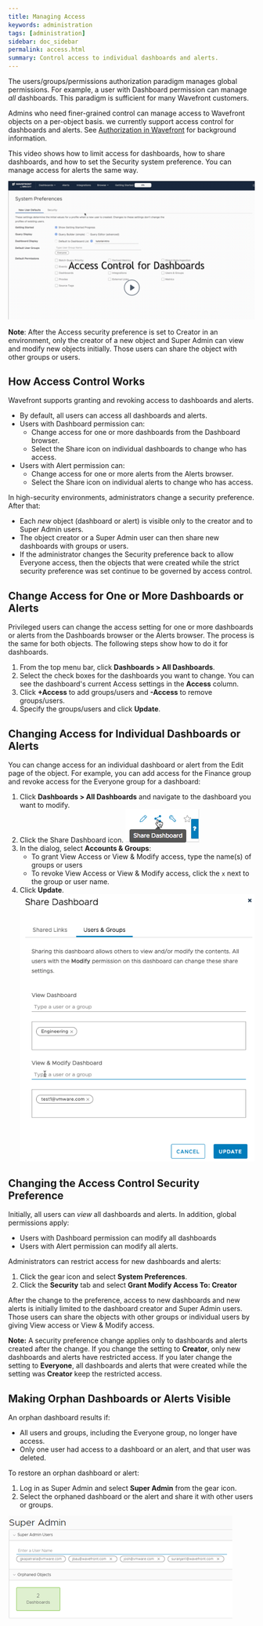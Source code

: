 ```yaml
---
title: Managing Access
keywords: administration
tags: [administration]
sidebar: doc_sidebar
permalink: access.html
summary: Control access to individual dashboards and alerts.
---
```

The users/groups/permissions authorization paradigm manages global permissions. For example, a user with Dashboard permission can manage *all* dashboards. This paradigm is sufficient for many Wavefront customers.

Admins who need finer-grained control can manage access to Wavefront objects on a per-object basis. we currently support access control for dashboards and alerts. See [Authorization in Wavefront](authorization.html#level-3-access-control-for-objects) for background information.

This video shows how to limit access for dashboards, how to share dashboards, and how to set the Security system preference. You can manage access for alerts the same way.

<p><a href="https://youtu.be/45E4pkann0E"><img src="images/v_access.png" style="width: 700px;" alt="Wavefront access control"/></a>
</p>

**Note**: After the Access security preference is set to Creator in an environment, only the creator of a new object and Super Admin can view and modify new objects initially. Those users can share the object with other groups or users.

## How Access Control Works

Wavefront supports granting and revoking access to dashboards and alerts.
* By default, all users can access all dashboards and alerts.
* Users with Dashboard permission can:
  - Change access for one or more dashboards from the Dashboard browser.
  - Select the Share icon on individual dashboards to change who has access.
* Users with Alert permission can:
  - Change access for one or more alerts from the Alerts browser.
  - Select the Share icon on individual alerts to change who has access.

In high-security environments, administrators change a security preference. After that:
* Each *new* object (dashboard or alert) is visible only to the creator and to Super Admin users.
* The object creator or a Super Admin user can then share new dashboards with groups or users.
* If the administrator changes the Security preference back to allow Everyone access, then the objects that were created while the strict security preference was set continue to be governed by access control.

## Change Access for One or More Dashboards or Alerts

Privileged users can change the access setting for one or more dashboards or alerts from the Dashboards browser or the Alerts browser. The process is the same for both objects. The following steps show how to do it for dashboards.

1. From the top menu bar, click **Dashboards > All Dashboards**.
2. Select the check boxes for the dashboards you want to change. You can see the dashboard's current Access settings in the **Access** column.
3. Click **+Access** to add groups/users and **-Access** to remove groups/users.
4. Specify the groups/users and click **Update**.

## Changing Access for Individual Dashboards or Alerts

You can change access for an individual dashboard or alert from the Edit page of the object. For example, you can add access for the Finance group and revoke access for the Everyone group for a dashboard:

1. Click **Dashboards > All Dashboards** and navigate to the dashboard you want to modify.
2. Click the Share Dashboard icon.
![share dashboard icon](images/share_dashboard.png)
3. In the dialog, select **Accounts & Groups**:
   * To grant View Access or View & Modify access, type the name(s) of groups or users
   * To revoke View Access or View & Modify access, click the `x` next to the group or user name.
4. Click **Update**.
![share dashboard dialog](images/share_dashboard_dialog.png)



## Changing the Access Control Security Preference

Initially, all users can *view* all dashboards and alerts. In addition, global permissions apply:
* Users with Dashboard permission can modify all dashboards
* Users with Alert permission can modify all alerts.

Administrators can restrict access for new dashboards and alerts:

1. Click the gear icon and select **System Preferences**.
2. Click the **Security** tab and select **Grant Modify Access To: Creator**

After the change to the preference, access to new dashboards and new alerts is initially limited to the dashboard creator and Super Admin users. Those users can share the objects with other groups or individual users by giving View access or View & Modify access.

**Note:** A security preference change applies only to dashboards and alerts created after the change. If you change the setting to **Creator**, only new dashboards and alerts have restricted access. If you later change the setting to **Everyone**, all dashboards and alerts that were created while the setting was **Creator** keep the restricted access.

## Making Orphan Dashboards or Alerts Visible

An orphan dashboard results if:
* All users and groups, including the Everyone group, no longer have access.
* Only one user had access to a dashboard or an alert, and that user was deleted.

To restore an orphan dashboard or alert:
1. Log in as Super Admin and select **Super Admin** from the gear icon.
2. Select the orphaned dashboard or the alert and share it with other users or groups.

  ![orphan dashboards](/images/orphan_dashboards.png)
